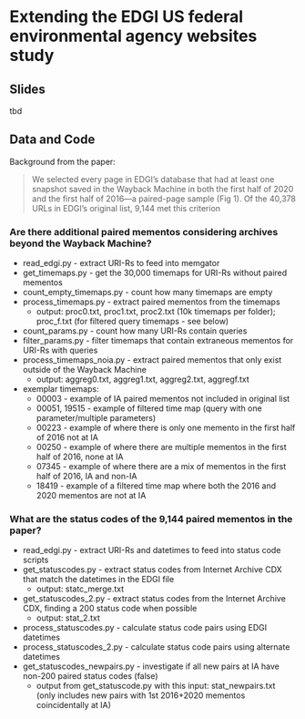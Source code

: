 # Extending the EDGI US federal environmental agency websites study

## Slides

tbd

## Data and Code

Background from the paper:

> We selected every page in EDGI’s database that had at least one snapshot saved in the Wayback Machine in both the first half of 2020 and the 
> first half of 2016—a paired-page sample (Fig 1). Of the 40,378 URLs in EDGI’s original list, 9,144 met this criterion

### Are there additional paired mementos considering archives beyond the Wayback Machine?

* read_edgi.py - extract URI-Rs to feed into memgator
* get_timemaps.py - get the 30,000 timemaps for URI-Rs without paired mementos
* count_empty_timemaps.py - count how many timemaps are empty
* process_timemaps.py - extract paired mementos from the timemaps
    * output: proc0.txt, proc1.txt, proc2.txt (10k timemaps per folder); proc_f.txt (for filtered query timemaps - see below)  
* count_params.py - count how many URI-Rs contain queries
* filter_params.py - filter timemaps that contain extraneous mementos for URI-Rs with queries
* process_timemaps_noia.py - extract paired mementos that only exist outside of the Wayback Machine
    * output: aggreg0.txt, aggreg1.txt, aggreg2.txt, aggregf.txt
* exemplar timemaps:
    * 00003 - example of IA paired mementos not included in original list
    * 00051, 19515 - example of filtered time map (query with one parameter/multiple parameters)
    * 00223 - example of where there is only one memento in the first half of 2016 not at IA
    * 00250 - example of where there are multiple mementos in the first half of 2016, none at IA
    * 07345 - example of where there are a mix of mementos in the first half of 2016, IA and non-IA
    * 18419 - example of a filtered time map where both the 2016 and 2020 mementos are not at IA

### What are the status codes of the 9,144 paired mementos in the paper?

* read_edgi.py - extract URI-Rs and datetimes to feed into status code scripts
* get_statuscodes.py - extract status codes from Internet Archive CDX that match the datetimes in the EDGI file
    * output: statc_merge.txt 
* get_statuscodes_2.py - extract status codes from the Internet Archive CDX, finding a 200 status code when possible
    * output: stat_2.txt 
* process_statuscodes.py - calculate status code pairs using EDGI datetimes
* process_statuscodes_2.py - calculate status code pairs using alternate datetimes
* get_statuscodes_newpairs.py - investigate if all new pairs at IA have non-200 paired status codes (false)
    * output from get_statuscode.py with this input: stat_newpairs.txt (only includes new pairs with 1st 2016+2020 mementos coincidentally at IA)
